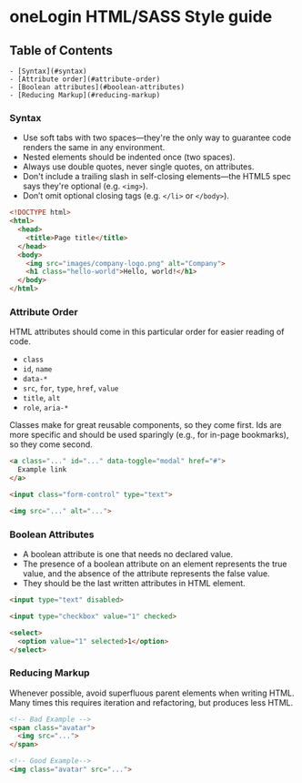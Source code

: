 # oneLogin HTML/SASS Style guide

## Table of Contents
    - [Syntax](#syntax)
    - [Attribute order](#attribute-order)
    - [Boolean attributes](#boolean-attributes)
    - [Reducing Markup](#reducing-markup)



### Syntax
* Use soft tabs with two spaces—they're the only way to guarantee code renders the same in any environment.
* Nested elements should be indented once (two spaces).
* Always use double quotes, never single quotes, on attributes.
* Don't include a trailing slash in self-closing elements—the HTML5 spec says they're optional (e.g. `<img>`).
* Don’t omit optional closing tags (e.g. `</li>` or `</body>`).

```html
<!DOCTYPE html>
<html>
  <head>
    <title>Page title</title>
  </head>
  <body>
    <img src="images/company-logo.png" alt="Company">
    <h1 class="hello-world">Hello, world!</h1>
  </body>
</html>
```
### Attribute Order
HTML attributes should come in this particular order for easier reading of code.

* `class`
* `id`, `name`
* `data-*`
* `src`, `for`, `type`, `href`, `value`
* `title`, `alt`
* `role`, `aria-*`

Classes make for great reusable components, so they come first. Ids are more specific and should be used sparingly (e.g., for in-page bookmarks), so they come second.
```html
<a class="..." id="..." data-toggle="modal" href="#">
  Example link
</a>

<input class="form-control" type="text">

<img src="..." alt="...">
```
### Boolean Attributes

* A boolean attribute is one that needs no declared value.
* The presence of a boolean attribute on an element represents the true value, and the absence of the attribute represents the false value.
* They should be the last written attributes in HTML element.

```html
<input type="text" disabled>

<input type="checkbox" value="1" checked>

<select>
  <option value="1" selected>1</option>
</select>
```

### Reducing Markup
Whenever possible, avoid superfluous parent elements when writing HTML. Many times this requires iteration and refactoring, but produces less HTML.

```html
<!-- Bad Example -->
<span class="avatar">
  <img src="...">
</span>

<!-- Good Example-->
<img class="avatar" src="...">
```

